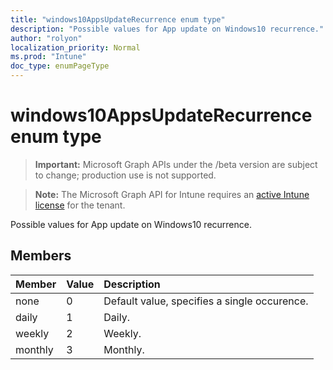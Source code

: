 ```yaml
---
title: "windows10AppsUpdateRecurrence enum type"
description: "Possible values for App update on Windows10 recurrence."
author: "rolyon"
localization_priority: Normal
ms.prod: "Intune"
doc_type: enumPageType
---
```


# windows10AppsUpdateRecurrence enum type

> **Important:** Microsoft Graph APIs under the /beta version are subject to change; production use is not supported.

> **Note:** The Microsoft Graph API for Intune requires an [active Intune license](https://go.microsoft.com/fwlink/?linkid=839381) for the tenant.

Possible values for App update on Windows10 recurrence.

## Members
|Member|Value|Description|
|:---|:---|:---|
|none|0|Default value, specifies a single occurence.|
|daily|1|Daily.|
|weekly|2|Weekly.|
|monthly|3|Monthly.|




